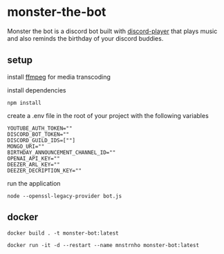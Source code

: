 # monster-the-bot

Monster the bot is a discord bot built with [discord-player](https://discord-player.js.org/) that plays music and also reminds the birthday of your discord buddies.

## setup

install [ffmpeg](https://ffmpeg.org/) for media transcoding

install dependencies

```
npm install
```

create a .env file in the root of your project with the following variables

```
YOUTUBE_AUTH_TOKEN=""
DISCORD_BOT_TOKEN=""
DISCORD_GUILD_IDS=[""]
MONGO_URI=""
BIRTHDAY_ANNOUNCEMENT_CHANNEL_ID=""
OPENAI_API_KEY=""
DEEZER_ARL_KEY=""
DEEZER_DECRIPTION_KEY=""
```

run the application

```
node --openssl-legacy-provider bot.js
```

## docker

```
docker build . -t monster-bot:latest

docker run -it -d --restart --name mnstrnho monster-bot:latest
```

